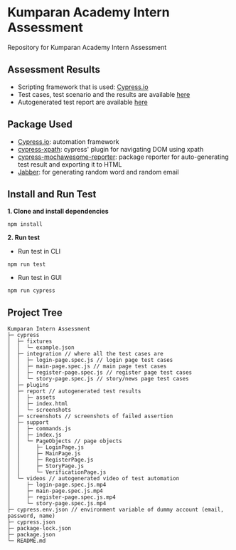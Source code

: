 # Kumparan Academy Intern Assessment

Repository for Kumparan Academy Intern Assessment

## Assessment Results
- Scripting framework that is used: [Cypress.io](https://www.cypress.io/)
- Test cases, test scenario and the results are available [here](https://docs.google.com/spreadsheets/d/1KOE_co54-Aog9MQ_M9X0-yDbUyKTMv-9Ilu0-NGXaCg/edit?usp=sharing)
- Autogenerated test report are available [here](https://github.com/sun-wise-man/Kumparan-Intern-Assessment/tree/master/cypress/report)

## Package Used
- [Cypress.io](https://www.cypress.io/): automation framework
- [cypress-xpath](https://www.npmjs.com/package/cypress-xpath): cypress' plugin for navigating DOM using xpath
- [cypress-mochawesome-reporter](https://www.npmjs.com/package/cypress-mochawesome-reporter): package reporter for auto-generating test result and exporting it to HTML
- [Jabber](https://github.com/dejavu1987/jabber): for generating random word and random email

## Install and Run Test
**1. Clone and install dependencies**
```
npm install
```

**2. Run test**

- Run test in CLI
```
npm run test
```

- Run test in GUI
```
npm run cypress
```

## Project Tree
```
Kumparan Intern Assessment
├─ cypress
│  ├─ fixtures
│  │  └─ example.json
│  ├─ integration // where all the test cases are
│  │  ├─ login-page.spec.js // login page test cases
│  │  ├─ main-page.spec.js // main page test cases
│  │  ├─ register-page.spec.js // register page test cases
│  │  └─ story-page.spec.js // story/news page test cases
│  ├─ plugins
│  ├─ report // autogenerated test results
│  │  ├─ assets
│  │  ├─ index.html
│  │  └─ screenshots
│  ├─ screenshots // screenshots of failed assertion
│  ├─ support
│  │  ├─ commands.js
│  │  ├─ index.js
│  │  └─ PageObjects // page objects
│  │     ├─ LoginPage.js
│  │     ├─ MainPage.js
│  │     ├─ RegisterPage.js
│  │     ├─ StoryPage.js
│  │     └─ VerificationPage.js
│  └─ videos // autogenerated video of test automation
│     ├─ login-page.spec.js.mp4
│     ├─ main-page.spec.js.mp4
│     ├─ register-page.spec.js.mp4
│     └─ story-page.spec.js.mp4
├─ cypress.env.json // environment variable of dummy account (email, password, name)
├─ cypress.json
├─ package-lock.json
├─ package.json
└─ README.md

```